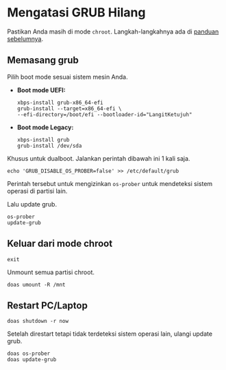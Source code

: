 # Mengatasi GRUB Hilang

Pastikan Anda masih di mode `chroot`. Langkah-langkahnya ada di [panduan sebelumnya](chroot.md).

## Memasang grub

Pilih boot mode sesuai sistem mesin Anda.

- **Boot mode UEFI:**

  ```
  xbps-install grub-x86_64-efi
  grub-install --target=x86_64-efi \
  --efi-directory=/boot/efi --bootloader-id="LangitKetujuh"
  ```

- **Boot mode Legacy:**

  ```
  xbps-install grub
  grub-install /dev/sda
  ```

Khusus untuk dualboot. Jalankan perintah dibawah ini 1 kali saja.

```
echo 'GRUB_DISABLE_OS_PROBER=false' >> /etc/default/grub
```

Perintah tersebut untuk mengizinkan `os-prober` untuk mendeteksi sistem operasi di partisi lain.

Lalu update grub.

```
os-prober
update-grub
```

## Keluar dari mode chroot

```
exit
```

Unmount semua partisi chroot.
```
doas umount -R /mnt
```

## Restart PC/Laptop

```
doas shutdown -r now
```

Setelah direstart tetapi tidak terdeteksi sistem operasi lain, ulangi update grub.

```
doas os-prober
doas update-grub
```
